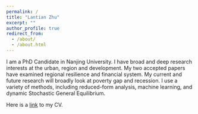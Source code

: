 ```yaml
---
permalink: /
title: "Lantian Zhu"
excerpt: ""
author_profile: true
redirect_from: 
  - /about/
  - /about.html
---
```


I am a PhD Candidate in Nanjing University. I have broad and deep research interests at the urban, region and development. My two accepted papers have examined regional resilience and financial system. My current and future research will broadly look at poverty gap and recession. I use a variety of methods, including reduced-form analysis, machine learning, and dynamic Stochastic General Equilibrium. 

Here is a [link](https://lantianZhu.github.io/files/Zhu_s_CV_20230209.pdf) to my CV.
